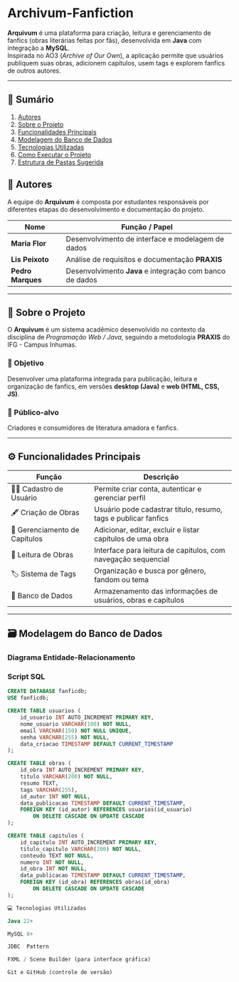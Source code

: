 # Archivum-Fanfiction

**Arquivum** é uma plataforma para criação, leitura e gerenciamento de fanfics (obras literárias feitas por fãs), desenvolvida em **Java** com integração a **MySQL**.  
Inspirada no AO3 (*Archive of Our Own*), a aplicação permite que usuários publiquem suas obras, adicionem capítulos, usem tags e explorem fanfics de outros autores.

---

## 🧩 Sumário
1. [Autores](#autores)  
2. [Sobre o Projeto](#sobre-o-projeto)  
3. [Funcionalidades Principais](#funcionalidades-principais)  
4. [Modelagem do Banco de Dados](#modelagem-do-banco-de-dados)  
5. [Tecnologias Utilizadas](#tecnologias-utilizadas)  
6. [Como Executar o Projeto](#como-executar-o-projeto)  
7. [Estrutura de Pastas Sugerida](#estrutura-de-pastas-sugerida)  



## 👥 Autores

A equipe do **Arquivum** é composta por estudantes responsáveis por diferentes etapas do desenvolvimento e documentação do projeto.

| Nome              | Função / Papel                                           |
| ----------------- | -------------------------------------------------------- |
| **Maria Flor**    | Desenvolvimento de interface e modelagem de dados        |
| **Lis Peixoto**   | Análise de requisitos e documentação **PRAXIS**          |
| **Pedro Marques** | Desenvolvimento **Java** e integração com banco de dados |

---

## 🧠 Sobre o Projeto
O **Arquivum** é um sistema acadêmico desenvolvido no contexto da disciplina de *Programação Web / Java*, seguindo a metodologia **PRAXIS** do IFG - Campus Inhumas.

### 🎯 Objetivo
Desenvolver uma plataforma integrada para publicação, leitura e organização de fanfics, em versões **desktop (Java)** e **web (HTML, CSS, JS)**.

### 🧍 Público-alvo
Criadores e consumidores de literatura amadora e fanfics.

---

## ⚙️ Funcionalidades Principais

| Função | Descrição |
|--------|------------|
| 🧑‍💻 Cadastro de Usuário | Permite criar conta, autenticar e gerenciar perfil |
| 🖋️ Criação de Obras | Usuário pode cadastrar título, resumo, tags e publicar fanfics |
| 📜 Gerenciamento de Capítulos | Adicionar, editar, excluir e listar capítulos de uma obra |
| 📖 Leitura de Obras | Interface para leitura de capítulos, com navegação sequencial |
| 🏷️ Sistema de Tags | Organização e busca por gênero, fandom ou tema |
| 💾 Banco de Dados | Armazenamento das informações de usuários, obras e capítulos |

---

## 🗃️ Modelagem do Banco de Dados

### Diagrama Entidade-Relacionamento


### Script SQL
```sql
CREATE DATABASE fanficdb;
USE fanficdb;

CREATE TABLE usuarios (
    id_usuario INT AUTO_INCREMENT PRIMARY KEY,
    nome_usuario VARCHAR(100) NOT NULL,
    email VARCHAR(150) NOT NULL UNIQUE,
    senha VARCHAR(255) NOT NULL,
    data_criacao TIMESTAMP DEFAULT CURRENT_TIMESTAMP
);

CREATE TABLE obras (
    id_obra INT AUTO_INCREMENT PRIMARY KEY,
    titulo VARCHAR(200) NOT NULL,
    resumo TEXT,
    tags VARCHAR(255),
    id_autor INT NOT NULL,
    data_publicacao TIMESTAMP DEFAULT CURRENT_TIMESTAMP,
    FOREIGN KEY (id_autor) REFERENCES usuarios(id_usuario)
        ON DELETE CASCADE ON UPDATE CASCADE
);

CREATE TABLE capitulos (
    id_capitulo INT AUTO_INCREMENT PRIMARY KEY,
    titulo_capitulo VARCHAR(200) NOT NULL,
    conteudo TEXT NOT NULL,
    numero INT NOT NULL,
    id_obra INT NOT NULL,
    data_publicacao TIMESTAMP DEFAULT CURRENT_TIMESTAMP,
    FOREIGN KEY (id_obra) REFERENCES obras(id_obra)
        ON DELETE CASCADE ON UPDATE CASCADE
);

💻 Tecnologias Utilizadas

Java 22+

MySQL 8+

JDBC  Pattern

FXML / Scene Builder (para interface gráfica)

Git e GitHub (controle de versão)

